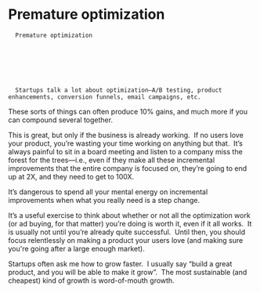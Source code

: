 # Premature optimization


    
  
    

    
      Premature optimization

      
    
  

  
    
      Startups talk a lot about optimization—A/B testing, product enhancements, conversion funnels, email campaigns, etc. 
These sorts of things can often produce 10% gains, and much more if you
can compound several together. 

This is great, but only if the business is already working.  If no users love your product, you’re wasting
your time working on anything but that. 
It’s always painful to sit in a board meeting and listen to a company
miss the forest for the trees—i.e., even if they make all these incremental
improvements that the entire company is focused on, they’re going to end up at
2X, and they need to get to 100X. 

It’s dangerous to spend all your mental energy on
incremental improvements when what you really need is a step change.

It’s a useful exercise to think about whether or not all the
optimization work (or ad buying, for that matter) you’re doing is worth it,
even if it all works.  It is usually not
until you’re already quite successful.  Until
then, you should focus relentlessly on making a product your users love (and making sure you're going after a large enough market).

Startups often ask me how to grow faster.  I usually say “build a great product, and you will be able to make it grow”.  The most
sustainable (and cheapest) kind of growth is word-of-mouth growth.

 
    
  


  
